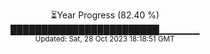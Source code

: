 <p align="center">
⏳Year Progress (82.40 %) <br>
████████████████████████▁▁▁▁▁▁ <br>
<sub>Updated: Sat, 28 Oct 2023 18:18:51 GMT</sub>
</p>

